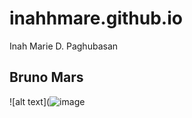 # inahhmare.github.io
Inah Marie D. Paghubasan
## Bruno Mars
![alt text](![image](https://github.com/inahhmare/inahhmare.github.io/assets/151594345/27e93e2d-0c7f-4aa9-847c-487046d6206e)
